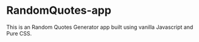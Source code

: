 # RandomQuotes-app

This is an Random Quotes Generator app built using vanilla Javascript and Pure CSS.
